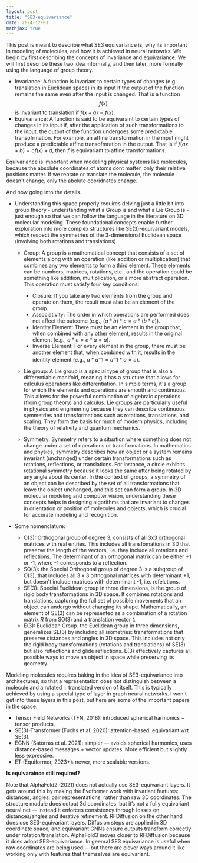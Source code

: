 ```yaml
---
layout: post
title: "SE3-equivariance"
date: 2024-12-01
mathjax: true
---
```



This post is meant to describe what SE3 equivariance is, why its important in modeling of molecules, and how it is achieved in neural netowrks. We begin by first describing the concepts of invariance and equivariance. We will first describe these two idea informally, and then later, more formally using the language of group theory. 

- Invariance: A function is invariant to certain types of changes (e.g. translation in Euclidean space) in its input if the output of the function remains the same even after the input is changed. That is a function $$f(x)$$ is invariant to translation if $f(x + a) = f(x)$.
- Equivariance: A function is said to be equivaraint to certain types of changes in its input if, after the application of such transformations to the input, the output of the function undergoes some predictable transofrmation. For example, an affine transformation in the input might produce a predictable affine transofmration in the output. That is if $f(ax + b) = cf(x) + d$, then $f$ is equivariant to affine transformations. 

Equivariance is important when modeling physical systems like molecules, because the absolute coordinates of atoms dont matter, only their relative positions matter. If we reotate or translate the molecule, the molecule doesn't change, only the abolute cooridnates change. 

And now going into the details.

- Understanding this space properly requires delving just a little bit into group theory - understanding what a Group is and what a Lie Group is - just enough so that we can follow the language in the literature on 3D molecular modeling. These foundational concepts enable further exploration into more complex structures like SE(3)-equivariant models, which respect the symmetries of the 3-dimensional Euclidean space (involving both rotations and translations).

  - Group: A group is a mathematical concept that consists of a set of elements along with an operation (like addition or multiplication) that combines any two elements to form a third element. These elements can be numbers, matrices, rotations, etc., and the operation could be something like addition, multiplication, or a more abstract operation. This operation must satisfy four key conditions: 
    - Closure: If you take any two elements from the group and operate on them, the result must also be an element of the group.
    - Associativity: The order in which operations are performed does not affect the outcome (e.g., $(a * b) * c = a * (b * c)$).
    - Identity Element: There must be an element in the group that, when combined with any other element, results in the original element (e.g., $a * e = e * a = a$).
    - Inverse Element: For every element in the group, there must be another element that, when combined with it, results in the identity element (e.g., $a * a^-1 = a^-1 * a = e$).

  - Lie group: A Lie group is a special type of group that is also a differentiable manifold, meaning it has a structure that allows for calculus operations like differentiation. In simple terms, it's a group for which the elements and operations are smooth and continuous. This allows for the powerful combination of algebraic operations (from group theory) and calculus. Lie groups are particularly useful in physics and engineering because they can describe continuous symmetries and transformations such as rotations, translations, and scaling. They form the basis for much of modern physics, including the theory of relativity and quantum mechanics.

  - Symmetry: Symmetry refers to a situation where something does not change under a set of operations or transformations. In mathematics and physics, symmetry describes how an object or a system remains invariant (unchanged) under certain transformations such as rotations, reflections, or translations. For instance, a circle exhibits rotational symmetry because it looks the same after being rotated by any angle about its center. In the context of groups, a symmetry of an object can be described by the set of all transformations that leave the object unchanged, and this set can form a group. In 3D molecular modeling and computer vision, understanding these concepts helps in designing algorithms that are invariant to changes in orientation or position of molecules and objects, which is crucial for accurate modeling and recognition.

- Some nomenclature: 
  - O(3): Orthogonal group of degree 3, consists of all 3x3 orthogonal matrices with real entries. This includes all transfomations in 3D that preserve the length of the vectors, i.e. they include all rotations and reflections. The determinant of an orthogonal matrix can be either +1 or -1, where -1 corresponds to a reflection. 
  - SO(3): the Special Orthogonal group of degree 3 is a subgroup of O(3), that includes all 3 x 3 orthogonal matrices with determinant +1, but doesn't include matrices with determinant -1, i.e. refelctions. 
  - SE(3):  Special Euclidean group in three dimensions, is the group of rigid body transformations in 3D space. It combines rotations and translations, capturing the full set of possible movements that an object can undergo without changing its shape. Mathematically, an element of SE(3) can be represented as a combination of a rotation matrix $R$ from SO(3) and a translation vector $t$.  
  - E(3): Euclidean Group. the Euclidean group in three dimensions, generalizes SE(3) by including all isometries: transformations that preserve distances and angles in 3D space. This includes not only the rigid body transformations (rotations and translations) of SE(3) but also reflections and glide reflections. E(3) effectively captures all possible ways to move an object in space while preserving its geometry.

Modeling molecules requires baking in the idea of SE3-equivariance into architectures, so that a representation does not distinguish between a molecule and a rotated + translated version of itself. This is typically achieved by using a special type of layer in graph neural networks. I won't get into these layers in this post, but here are some of the important papers in the space: 

- Tensor Field Networks (TFN, 2018): introduced spherical harmonics + tensor products.
- SE(3)-Transformer (Fuchs et al. 2020): attention-based, equivariant wrt SE(3).
- EGNN (Satorras et al. 2021): simpler — avoids spherical harmonics, uses distance-based messages + vector updates. More efficient but slightly less expressive.
- ET (Equiformer, 2023+): newer, more scalable versions.


**Is equivaraince still required?**

Note that AlphaFold2 (2021) does not actually use SE3-equivariant layers. It gets around this by making the Evoformer work with invariant features: distances, angles, pair representations, rather than raw 3D coordinates. The structure module does output 3d coordinates, but it’s not a fully equivariant neural net — instead it enforces consistency through losses on distances/angles and iterative refinement. RFDiffusion on the other hand does use SE3-equivariant layers. Diffusion steps are applied in 3D coordinate space, and equivariant GNNs ensure outputs transform correctly under rotation/translation. AlphaFold3 moves closer to RFDiffusion because it does adopt SE3-equivariance. In geenral SE3 equivariance is useful when raw coordinates are being used -- but there are clever ways around it like working only with features that themselves are equivariant. 
